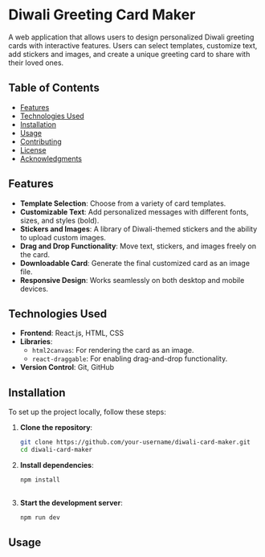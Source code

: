 # Diwali Greeting Card Maker

A web application that allows users to design personalized Diwali greeting cards with interactive features. Users can select templates, customize text, add stickers and images, and create a unique greeting card to share with their loved ones.

## Table of Contents

- [Features](#features)
- [Technologies Used](#technologies-used)
- [Installation](#installation)
- [Usage](#usage)
- [Contributing](#contributing)
- [License](#license)
- [Acknowledgments](#acknowledgments)

## Features

- **Template Selection**: Choose from a variety of card templates.
- **Customizable Text**: Add personalized messages with different fonts, sizes, and styles (bold).
- **Stickers and Images**: A library of Diwali-themed stickers and the ability to upload custom images.
- **Drag and Drop Functionality**: Move text, stickers, and images freely on the card.
- **Downloadable Card**: Generate the final customized card as an image file.
- **Responsive Design**: Works seamlessly on both desktop and mobile devices.

## Technologies Used

- **Frontend**: React.js, HTML, CSS
- **Libraries**:
  - `html2canvas`: For rendering the card as an image.
  - `react-draggable`: For enabling drag-and-drop functionality.
- **Version Control**: Git, GitHub

## Installation

To set up the project locally, follow these steps:

1. **Clone the repository**:

   ```bash
   git clone https://github.com/your-username/diwali-card-maker.git
   cd diwali-card-maker
2. **Install dependencies**:

   ```bash
   npm install
  
3. **Start the development server**:

   ```bash
   npm run dev


 ## Usage


